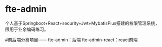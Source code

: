 # fte-admin
个人基于Springboot+React+security+Jwt+MybatisPlus搭建的权限管理系统，限用于业余编码练习。

#前后端分离项目——
fte-admin：后端
fte-admin-react：react前端
